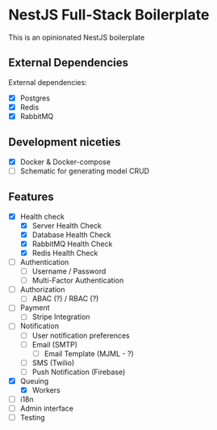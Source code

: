 # NestJS Full-Stack Boilerplate

This is an opinionated NestJS boilerplate

## External Dependencies

External dependencies:

* [x] Postgres
* [x] Redis
* [x] RabbitMQ

## Development niceties

* [x] Docker & Docker-compose
* [ ] Schematic for generating model CRUD

## Features

* [x] Health check
  * [x] Server Health Check
  * [x] Database Health Check
  * [x] RabbitMQ Health Check
  * [x] Redis Health Check
* [ ] Authentication
  * [ ] Username / Password
  * [ ] Multi-Factor Authentication
* [ ] Authorization
  * [ ] ABAC (?) / RBAC (?)
* [ ] Payment
  * [ ] Stripe Integration
* [ ] Notification
  * [ ] User notification preferences
  * [ ] Email (SMTP)
    * [ ] Email Template (MJML - ?)
  * [ ] SMS (Twilio)
  * [ ] Push Notification (Firebase)
* [x] Queuing
    * [x] Workers
* [ ] i18n
* [ ] Admin interface
* [ ] Testing

